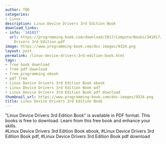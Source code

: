 ```yaml
---
author: TBD
categories:
- Linux
description: Linux Device Drivers 3rd Edition Book
download_links:
- info: '341017'
  url: https://programming-book.com/download/2017/ComputerBooks/341017/Linux Device
    Drivers 3rd Edition.pdf
image: https://www.programming-book.com/doc-images/9324.png
layout: post
permalink: /linux-device-drivers-3rd-edition-book.html
tags:
- free book download
- free pdf download
- free programming ebook
- pdf free
- Linux Device Drivers 3rd Edition Book ebook
- Linux Device Drivers 3rd Edition Book pdf
- Linux Device Drivers 3rd Edition Book pdf download
thumbnail_url: https://www.programming-book.com/doc-images/9324.png
title: Linux Device Drivers 3rd Edition Book
---
```


 
<div class="item-desc text-justify">
  "Linux Device Drivers 3rd Edition Book" is available in PDF format. This books is free to download. Learn from this free book and enhance your skills.
  <br>
  #Linux Device Drivers 3rd Edition Book ebook, #Linux Device Drivers 3rd Edition Book pdf, #Linux Device Drivers 3rd Edition Book pdf download
</div>